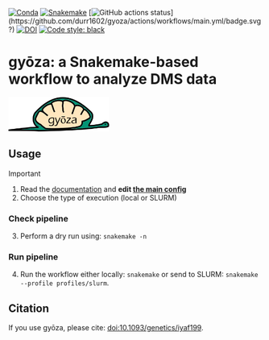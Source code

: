 [![Conda](https://img.shields.io/badge/conda-≥24.9.1-brightgreen.svg)](https://github.com/conda/conda)
[![Snakemake](https://img.shields.io/badge/snakemake-≥9.4.0-brightgreen.svg)](https://snakemake.github.io)
[![GitHub actions status](https://github.com/durr1602/gyoza/actions/workflows/main.yml/badge.svg?)](https://github.com/durr1602/gyoza/actions/workflows/main.yml/badge.svg?)
[![DOI](https://zenodo.org/badge/858202238.svg?branch=main&kill_cache=1)](https://zenodo.org/badge/latestdoi/858202238)
[![Code style: black](https://img.shields.io/badge/code%20style-black-000000.svg)](https://github.com/psf/black)

# gyōza: a Snakemake-based workflow to analyze DMS data
<p align="left"><img src="./gyoza.png" width="200"></p>

## Usage

> [!IMPORTANT]
> 
> 1. Read the [documentation](https://durr1602-gyoza.readthedocs.io) and **edit [the main config](config/config.yaml)**
> 2. Choose the type of execution (local or SLURM)

### Check pipeline
3. Perform a dry run using: `snakemake -n`

### Run pipeline
4. Run the workflow either locally: `snakemake` or send to SLURM: `snakemake --profile profiles/slurm`.

## Citation
If you use gyōza, please cite: [doi:10.1093/genetics/iyaf199](https://doi.org/10.1093/genetics/iyaf199).
